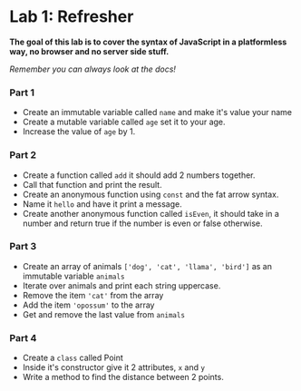 
# Lab 1: Refresher

**The goal of this lab is to cover the syntax of JavaScript in a platformless way, no browser and no server side stuff.**

*Remember you can always look at the docs!*

### Part 1

* Create an immutable variable called `name` and make it's value your name
* Create a mutable variable called `age` set it to your age.
* Increase the value of `age` by 1. 

### Part 2

* Create a function called `add` it should add 2 numbers together.
* Call that function and print the result.
* Create an anonymous function using `const` and the fat arrow syntax.
* Name it `hello` and have it print a message.
* Create another anonymous function called `isEven`, it should take in a number and return true if the number is even or false otherwise.

### Part 3

* Create an array of animals `['dog', 'cat', 'llama', 'bird']` as an immutable variable `animals`
* Iterate over animals and print each string uppercase.
* Remove the item `'cat'` from the array
* Add the item `'opossum'` to the array
* Get and remove the last value from `animals`

### Part 4

* Create a `class` called Point
* Inside it's constructor give it 2 attributes, `x` and `y`
* Write a method to find the distance between 2 points.